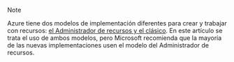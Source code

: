 > [!NOTE]
> Azure tiene dos modelos de implementación diferentes para crear y trabajar con recursos: [el Administrador de recursos y el clásico](../articles/resource-manager-deployment-model.md). En este artículo se trata el uso de ambos modelos, pero Microsoft recomienda que la mayoría de las nuevas implementaciones usen el modelo del Administrador de recursos.
> 
> 

<!---HONumber=AcomDC_0218_2016-->